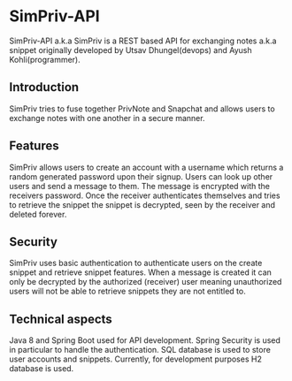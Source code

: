 # SimPriv-API

 SimPriv-API a.k.a SimPriv is a REST based API for exchanging notes a.k.a snippet originally developed by Utsav Dhungel(devops) and Ayush Kohli(programmer).

## Introduction

SimPriv tries to fuse together PrivNote and Snapchat and allows users to exchange notes with one another in a secure manner.

## Features

SimPriv allows users to create an account with a username which returns a random generated password upon their signup. Users can look up other users and send a message to them. The message is encrypted with the receivers password.
Once the receiver authenticates themselves and tries to retrieve the snippet the snippet is decrypted, seen by the receiver and deleted forever.

## Security

SimPriv uses basic authentication to authenticate users on the create snippet and retrieve snippet features.
When a message is created it can only be decrypted by the authorized (receiver) user meaning unauthorized users will not be able to retrieve snippets they are not entitled to.

## Technical aspects

Java 8 and Spring Boot used for API development.
Spring Security is used in particular to handle the authentication.
SQL database is used to store user accounts and snippets. Currently, for development purposes H2 database is used.
